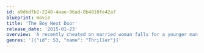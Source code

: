```yaml
---
id: a9dbdfb2-2248-4aae-96ad-8b4810fe42a7
blueprint: movie
title: 'The Boy Next Door'
release_date: '2015-01-23'
overview: 'A recently cheated on married woman falls for a younger man who has moved in next door, but their torrid affair soon takes a dangerous turn.'
genres: '[{"id": 53, "name": "Thriller"}]'
---
```

